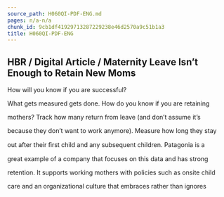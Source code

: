 ```yaml
---
source_path: H060QI-PDF-ENG.md
pages: n/a-n/a
chunk_id: 9cb1df41929713287229238e46d2570a9c51b1a3
title: H060QI-PDF-ENG
---
```

## HBR / Digital Article / Maternity Leave Isn’t Enough to Retain New Moms

How will you know if you are successful?

What gets measured gets done. How do you know if you are retaining

mothers? Track how many return from leave (and don’t assume it’s

because they don’t want to work anymore). Measure how long they stay

out after their ﬁrst child and any subsequent children. Patagonia is a

great example of a company that focuses on this data and has strong

retention. It supports working mothers with policies such as onsite child

care and an organizational culture that embraces rather than ignores
